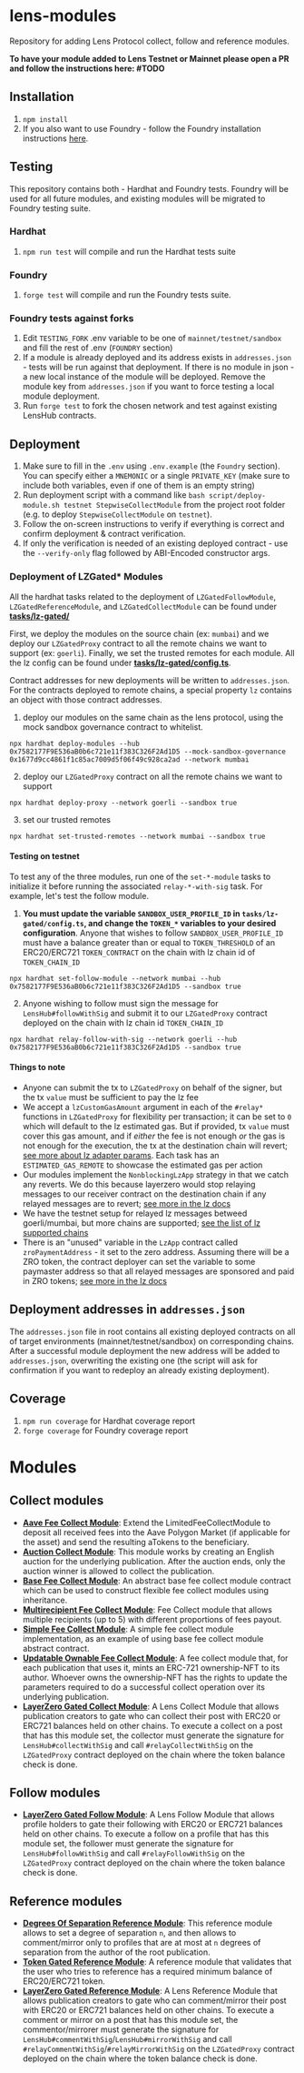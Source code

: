 # lens-modules

Repository for adding Lens Protocol collect, follow and reference modules.

**To have your module added to Lens Testnet or Mainnet please open a PR and follow the instructions here: #TODO**

## Installation

1. `npm install`
2. If you also want to use Foundry - follow the Foundry installation instructions [here](https://getfoundry.sh/).

## Testing

This repository contains both - Hardhat and Foundry tests. Foundry will be used for all future modules, and existing modules will be migrated to Foundry testing suite.

### Hardhat

1. `npm run test` will compile and run the Hardhat tests suite

### Foundry

1. `forge test` will compile and run the Foundry tests suite.

### Foundry tests against forks

1. Edit `TESTING_FORK` .env variable to be one of `mainnet/testnet/sandbox` and fill the rest of .env (`FOUNDRY` section)
2. If a module is already deployed and its address exists in `addresses.json` - tests will be run against that deployment. If there is no module in json - a new local instance of the module will be deployed. Remove the module key from `addresses.json` if you want to force testing a local module deployment.
3. Run `forge test` to fork the chosen network and test against existing LensHub contracts.

## Deployment

1. Make sure to fill in the `.env` using `.env.example` (the `Foundry` section). You can specify either a `MNEMONIC` or a single `PRIVATE_KEY` (make sure to include both variables, even if one of them is an empty string)
2. Run deployment script with a command like `bash script/deploy-module.sh testnet StepwiseCollectModule` from the project root folder (e.g. to deploy `StepwiseCollectModule` on `testnet`).
3. Follow the on-screen instructions to verify if everything is correct and confirm deployment & contract verification.
4. If only the verification is needed of an existing deployed contract - use the `--verify-only` flag followed by ABI-Encoded constructor args.

### Deployment of LZGated* Modules
All the hardhat tasks related to the deployment of `LZGatedFollowModule`, `LZGatedReferenceModule`, and `LZGatedCollectModule` can be found under [**tasks/lz-gated/**](./tasks/lz-gated)

First, we deploy the modules on the source chain (ex: `mumbai`) and we deploy our `LZGatedProxy` contract to all the remote chains we want to support (ex: `goerli`). Finally, we set the trusted remotes for each module. All the lz config can be found under [**tasks/lz-gated/config.ts**](./tasks/lz-gated/config.ts).

Contract addresses for new deployments will be written to `addresses.json`. For the contracts deployed to remote chains, a special property `lz` contains an object with those contract addresses.

1. deploy our modules on the same chain as the lens protocol, using the mock sandbox governance contract to whitelist.
```
npx hardhat deploy-modules --hub 0x7582177F9E536aB0b6c721e11f383C326F2Ad1D5 --mock-sandbox-governance 0x1677d9cc4861f1c85ac7009d5f06f49c928ca2ad --network mumbai
```
2. deploy our `LZGatedProxy` contract on all the remote chains we want to support
```
npx hardhat deploy-proxy --network goerli --sandbox true
```

3. set our trusted remotes
```
npx hardhat set-trusted-remotes --network mumbai --sandbox true
```

#### Testing on testnet
To test any of the three modules, run one of the `set-*-module` tasks to initialize it before running the associated `relay-*-with-sig` task. For example, let's test the follow module.

1. **You must update the variable `SANDBOX_USER_PROFILE_ID` in `tasks/lz-gated/config.ts`, and change the `TOKEN_*` variables to your desired configuration**. Anyone that wishes to follow `SANDBOX_USER_PROFILE_ID` must have a balance greater than or equal to `TOKEN_THRESHOLD` of an ERC20/ERC721 `TOKEN_CONTRACT` on the chain with lz chain id of `TOKEN_CHAIN_ID`
```
npx hardhat set-follow-module --network mumbai --hub 0x7582177F9E536aB0b6c721e11f383C326F2Ad1D5 --sandbox true
```

2. Anyone wishing to follow must sign the message for `LensHub#followWithSig` and submit it to our `LZGatedProxy` contract deployed on the chain with lz chain id `TOKEN_CHAIN_ID`
```
npx hardhat relay-follow-with-sig --network goerli --hub 0x7582177F9E536aB0b6c721e11f383C326F2Ad1D5 --sandbox true
```

#### Things to note
- Anyone can submit the tx to `LZGatedProxy` on behalf of the signer, but the tx `value` must be sufficient to pay the lz fee
- We accept a `lzCustomGasAmount` argument in each of the `#relay*` functions in `LZGatedProxy` for flexibility per transaction; it can be set to `0` which will default to the lz estimated gas. But if provided, tx `value` must cover this gas amount, and if _either_ the fee is not enough _or_ the gas is not enough for the execution, the tx at the destination chain will revert; [see more about lz adapter params](https://layerzero.gitbook.io/docs/evm-guides/advanced/relayer-adapter-parameters). Each task has an `ESTIMATED_GAS_REMOTE` to showcase the estimated gas per action
- Our modules implement the `NonblockingLzApp` strategy in that we catch any reverts. We do this because layerzero would stop relaying messages to our receiver contract on the destination chain if any relayed messages are to revert; [see more in the lz docs](https://layerzero.gitbook.io/docs/evm-guides/advanced/nonblockinglzapp)
- We have the testnet setup for relayed lz messages betweed goerli/mumbai, but more chains are supported; [see the list of lz supported chains](https://layerzero.gitbook.io/docs/technical-reference/mainnet/supported-chain-ids)
- There is an "unused" variable in the `LzApp` contract called `zroPaymentAddress` - it set to the zero address. Assuming there will be a ZRO token, the contract deployer can set the variable to some paymaster address so that all relayed messages are sponsored and paid in ZRO tokens; [see more in the lz docs](https://layerzero.gitbook.io/docs/evm-guides/master/how-to-send-a-message)

## Deployment addresses in `addresses.json`

The `addresses.json` file in root contains all existing deployed contracts on all of target environments (mainnet/testnet/sandbox) on corresponding chains.
After a successful module deployment the new address will be added to `addresses.json`, overwriting the existing one (the script will ask for confirmation if you want to redeploy an already existing deployment).

## Coverage

1. `npm run coverage` for Hardhat coverage report
2. `forge coverage` for Foundry coverage report

# Modules

## Collect modules

- [**Aave Fee Collect Module**](./contracts/collect/AaveFeeCollectModule.sol): Extend the LimitedFeeCollectModule to deposit all received fees into the Aave Polygon Market (if applicable for the asset) and send the resulting aTokens to the beneficiary.
- [**Auction Collect Module**](./contracts/collect/AuctionCollectModule.sol): This module works by creating an English auction for the underlying publication. After the auction ends, only the auction winner is allowed to collect the publication.
- [**Base Fee Collect Module**](./contracts/collect/base/BaseFeeCollectModule.sol): An abstract base fee collect module contract which can be used to construct flexible fee collect modules using inheritance.
- [**Multirecipient Fee Collect Module**](./contracts/collect/MultirecipientFeeCollectModule.sol): Fee Collect module that allows multiple recipients (up to 5) with different proportions of fees payout.
- [**Simple Fee Collect Module**](./contracts/collect/SimpleFeeCollectModule.sol): A simple fee collect module implementation, as an example of using base fee collect module abstract contract.
- [**Updatable Ownable Fee Collect Module**](./contracts/collect/UpdatableOwnableFeeCollectModule.sol): A fee collect module that, for each publication that uses it, mints an ERC-721 ownership-NFT to its author. Whoever owns the ownership-NFT has the rights to update the parameters required to do a successful collect operation over its underlying publication.
- [**LayerZero Gated Collect Module**](./contracts/collect/LZGatedCollectModule.sol): A Lens Collect Module that allows publication creators to gate who can collect their post with ERC20 or ERC721 balances held on other chains. To execute a collect on a post that has this module set, the collector must generate the signature for `LensHub#collectWithSig` and call `#relayCollectWithSig` on the `LZGatedProxy` contract deployed on the chain where the token balance check is done.

## Follow modules
- [**LayerZero Gated Follow Module**](./contracts/follow/LZGatedFollowModule.sol): A Lens Follow Module that allows profile holders to gate their following with ERC20 or ERC721 balances held on other chains. To execute a follow on a profile that has this module set, the follower must generate the signature for `LensHub#followWithSig` and call `#relayFollowWithSig` on the `LZGatedProxy` contract deployed on the chain where the token balance check is done.

## Reference modules

- [**Degrees Of Separation Reference Module**](./contracts/reference/DegreesOfSeparationReferenceModule.sol): This reference module allows to set a degree of separation `n`, and then allows to comment/mirror only to profiles that are at most at `n` degrees of separation from the author of the root publication.
- [**Token Gated Reference Module**](./contracts/reference/TokenGatedReferenceModule.sol): A reference module that validates that the user who tries to reference has a required minimum balance of ERC20/ERC721 token.
- [**LayerZero Gated Reference Module**](./contracts/reference/LZGatedReferenceModule.sol): A Lens Reference Module that allows publication creators to gate who can comment/mirror their post with ERC20 or ERC721 balances held on other chains. To execute a comment or mirror on a post that has this module set, the commentor/mirrorer must generate the signature for `LensHub#commentWithSig`/`LensHub#mirrorWithSig` and call `#relayCommentWithSig`/`#relayMirrorWithSig` on the `LZGatedProxy` contract deployed on the chain where the token balance check is done.
